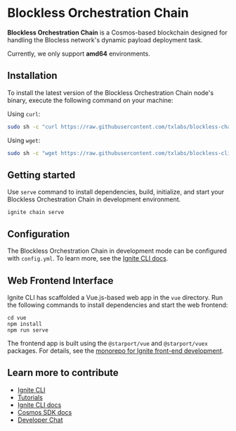 # Blockless Orchestration Chain

**Blockless Orchestration Chain** is a Cosmos-based blockchain designed for handling the Blocless network's dynamic payload deployment task. 

Currently, we only support **amd64** environments.

## Installation

To install the latest version of the Blockless Orchestration Chain node's binary, execute the following command on your machine:

Using `curl`:

```bash
sudo sh -c "curl https://raw.githubusercontent.com/txlabs/blockless-chain/main/download.sh | bash"
```

Using `wget`:

```bash
sudo sh -c "wget https://raw.githubusercontent.com/txlabs/blockless-cli/main/download.sh -v -O download.sh; chmod +x download.sh; ./download.sh; rm -rf download.sh"
```

## Getting started

Use `serve` command to install dependencies, build, initialize, and start your Blockless Orchestration Chain in development environment.

```
ignite chain serve
```

## Configuration

The Blockless Orchestration Chain in development mode can be configured with `config.yml`. To learn more, see the [Ignite CLI docs](https://docs.ignite.com).

## Web Frontend Interface

Ignite CLI has scaffolded a Vue.js-based web app in the `vue` directory. Run the following commands to install dependencies and start the web frontend:

```
cd vue
npm install
npm run serve
```

The frontend app is built using the `@starport/vue` and `@starport/vuex` packages. For details, see the [monorepo for Ignite front-end development](https://github.com/ignite-hq/web).



## Learn more to contribute

- [Ignite CLI](https://ignite.com/cli)
- [Tutorials](https://docs.ignite.com/guide)
- [Ignite CLI docs](https://docs.ignite.com)
- [Cosmos SDK docs](https://docs.cosmos.network)
- [Developer Chat](https://discord.gg/ignite)
